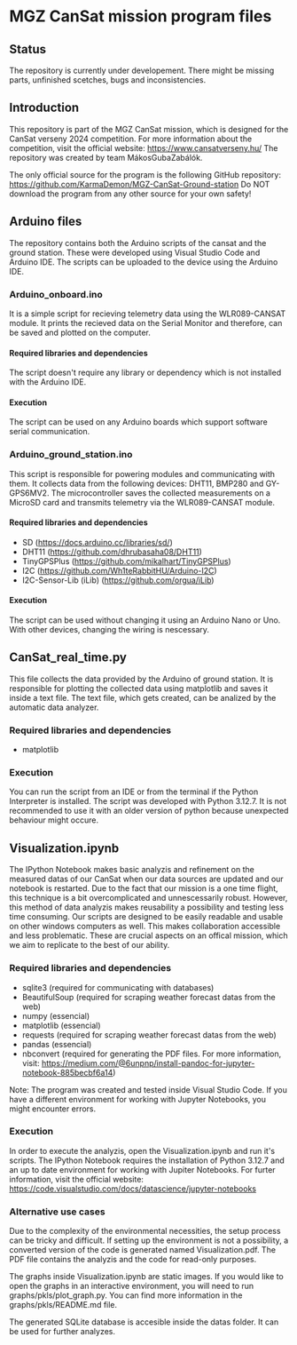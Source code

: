 # MGZ CanSat mission program files

## Status
The repository is currently under developement. There might be missing parts, unfinished scetches, bugs and inconsistencies.

## Introduction
This repository is part of the MGZ CanSat mission, which is designed for the CanSat verseny 2024 competition. For more information about the competition, visit the official website: https://www.cansatverseny.hu/
The repository was created by team MákosGubaZabálók.

The only official source for the program is the following GitHub repository: https://github.com/KarmaDemon/MGZ-CanSat-Ground-station Do NOT download the program from any other source for your own safety!

## Arduino files
The repository contains both the Arduino scripts of the cansat and the ground station. These were developed using Visual Studio Code and Arduino IDE. The scripts can be uploaded to the device using the Arduino IDE.

### Arduino_onboard.ino
It is a simple script for recieving telemetry data using the WLR089-CANSAT module. It prints the recieved data on the Serial Monitor and therefore, can be saved and plotted on the computer.

#### Required libraries and dependencies
The script doesn't require any library or dependency which is not installed with the Arduino IDE.

#### Execution
The script can be used on any Arduino boards which support software serial communication.

### Arduino_ground_station.ino
This script is responsible for powering modules and communicating with them. It collects data from the following devices: DHT11, BMP280 and GY-GPS6MV2. The microcontroller saves the collected measurements on a MicroSD card and transmits telemetry via the WLR089-CANSAT module. 

#### Required libraries and dependencies
- SD (https://docs.arduino.cc/libraries/sd/)
- DHT11 (https://github.com/dhrubasaha08/DHT11)
- TinyGPSPlus (https://github.com/mikalhart/TinyGPSPlus)
- I2C (https://github.com/Wh1teRabbitHU/Arduino-I2C)
- I2C-Sensor-Lib (iLib) (https://github.com/orgua/iLib)

#### Execution
The script can be used without changing it using an Arduino Nano or Uno. With other devices, changing the wiring is nescessary.

## CanSat_real_time.py
This file collects the data provided by the Arduino of ground station. It is responsible for plotting the collected data using matplotlib and saves it inside a text file. The text file, which gets created, can be analized by the automatic data analyzer.

### Required libraries and dependencies
- matplotlib

### Execution
You can run the script from an IDE or from the terminal if the Python Interpreter is installed. The script was developed with Python 3.12.7. It is not recommended to use it with an older version of python because unexpected behaviour might occure.

## Visualization.ipynb
The IPython Notebook makes basic analyzis and refinement on the measured datas of our CanSat when our data sources are updated and our notebook is restarted. Due to the fact that our mission is a one time flight, this technique is a bit overcomplicated and unnescessarily robust. However, this method of data analyzis makes reusability a possibility and testing less time consuming. Our scripts are designed to be easily readable and usable on other windows computers as well. This makes collaboration accessible and less problematic. These are crucial aspects on an offical mission, which we aim to replicate to the best of our ability.

### Required libraries and dependencies
- sqlite3 (required for communicating with databases)
- BeautifulSoup (required for scraping weather forecast datas from the web)
- numpy (essencial)
- matplotlib (essencial)
- requests (required for scraping weather forecast datas from the web)
- pandas (essencial)
- nbconvert (required for generating the PDF files. For more information, visit: https://medium.com/@6unpnp/install-pandoc-for-jupyter-notebook-885becbf6a14)

Note: The program was created and tested inside Visual Studio Code. If you have a different environment for working with Jupyter Notebooks, you might encounter errors.

### Execution
In order to execute the analyzis, open the Visualization.ipynb and run it's scripts. The IPython Notebook requires the installation of Python 3.12.7 and an up to date environment for working with Jupiter Notebooks. For furter information, visit the official website: https://code.visualstudio.com/docs/datascience/jupyter-notebooks

### Alternative use cases
Due to the complexity of the environmental necessities, the setup process can be tricky and difficult. If setting up the environment is not a possibility, a converted version of the code is generated named Visualization.pdf. The PDF file contains the analyzis and the code for read-only purposes.

The graphs inside Visualization.ipynb are static images. If you would like to open the graphs in an interactive environment, you will need to run graphs/pkls/plot_graph.py. You can find more information in the graphs/pkls/README.md file.

The generated SQLite database is accesible inside the datas folder. It can be used for further analyzes.

